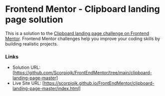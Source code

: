 # Frontend Mentor - Clipboard landing page solution

This is a solution to the [Clipboard landing page challenge on Frontend Mentor](https://www.frontendmentor.io/challenges/clipboard-landing-page-5cc9bccd6c4c91111378ecb9). Frontend Mentor challenges help you improve your coding skills by building realistic projects. 

### Links

- Solution URL: [https://github.com/Scorpiojk/FrontEndMentor/tree/main/clipboard-landing-page-master]
- Live Site URL: [https://scorpiojk.github.io/FrontEndMentor/clipboard-landing-page-master/index.html]

